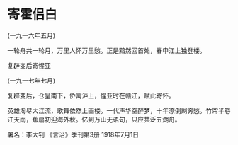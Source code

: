 # 寄霍侣白

(一九一六年五月)

一轮舟共一轮月，万里人怀万里愁。正是黯然回首处，春申江上独登楼。

复辟变后寄惺亚

(一九一七年七月)

复辟变后，仓皇南下，侨寓沪上，惺亚时在赣江，赋此寄怀。

英雄淘尽大江流，歌舞依然上画楼。一代声华空醉梦，十年潦倒剩穷愁。竹帘半卷江天雨，蕉扇初迎海外秋。忆到万山无语句，只应共泛五湖舟。

署名：李大钊
《言治》季刊第3册
1918年7月1日

